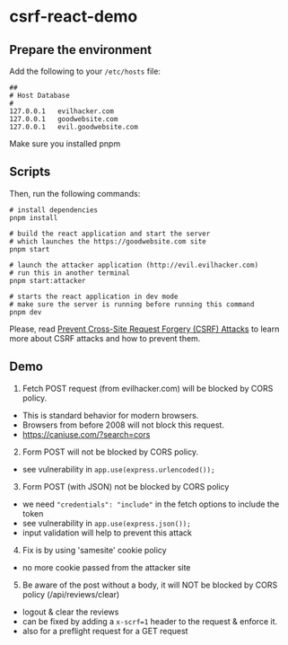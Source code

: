 # csrf-react-demo

## Prepare the environment

Add the following to your `/etc/hosts` file:

```
##
# Host Database
#
127.0.0.1	evilhacker.com
127.0.0.1	goodwebsite.com
127.0.0.1	evil.goodwebsite.com
```

Make sure you installed pnpm

## Scripts

Then, run the following commands:

```shell
# install dependencies
pnpm install

# build the react application and start the server
# which launches the https://goodwebsite.com site
pnpm start

# launch the attacker application (http://evil.evilhacker.com)
# run this in another terminal
pnpm start:attacker

# starts the react application in dev mode
# make sure the server is running before running this command
pnpm dev
```

Please, read [Prevent Cross-Site Request Forgery (CSRF) Attacks](https://auth0.com/blog/cross-site-request-forgery-csrf/) to learn more about CSRF attacks and how to prevent them.

## Demo

1. Fetch POST request (from evilhacker.com) will be blocked by CORS policy.
  - This is standard behavior for modern browsers.
  - Browsers from before 2008 will not block this request.
  - https://caniuse.com/?search=cors

2. Form POST will not be blocked by CORS policy.
  - see vulnerability in `app.use(express.urlencoded());`

3. Form POST (with JSON) not be blocked by CORS policy
  - we need `"credentials": "include"` in the fetch options to include the token
  - see vulnerability in `app.use(express.json());`
  - input validation will help to prevent this attack
 
4. Fix is by using 'samesite' cookie policy
  - no more cookie passed from the attacker site 

5. Be aware of the post without a body, it will NOT be blocked by CORS policy (/api/reviews/clear)
  - logout & clear the reviews
  - can be fixed by adding a `x-scrf=1` header to the request & enforce it.
  - also for a preflight request for a GET request

